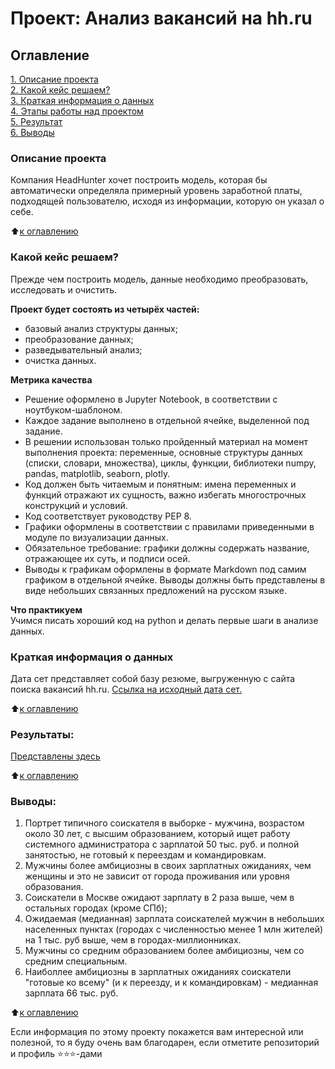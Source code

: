 # Проект: Анализ вакансий на hh.ru

## Оглавление  
[1. Описание проекта](.README.md#Описание-проекта)  
[2. Какой кейс решаем?](.README.md#Какой-кейс-решаем)  
[3. Краткая информация о данных](.README.md#Краткая-информация-о-данных)  
[4. Этапы работы над проектом](.README.md#Этапы-работы-над-проектом)  
[5. Результат](.README.md#Результат)    
[6. Выводы](.README.md#Выводы) 

### Описание проекта    
Компания HeadHunter хочет построить модель, которая бы автоматически определяла примерный уровень заработной платы, подходящей пользователю, исходя из информации, которую он указал о себе. 

:arrow_up:[к оглавлению](_)


### Какой кейс решаем?    
Прежде чем построить модель, данные необходимо преобразовать, исследовать и очистить.

**Проект будет состоять из четырёх частей:**  
- базовый анализ структуры данных;
- преобразование данных;
- разведывательный анализ;
- очистка данных.

**Метрика качества**     
- Решение оформлено в Jupyter Notebook, в соответствии с ноутбуком-шаблоном.
- Каждое задание выполнено в отдельной ячейке, выделенной под задание.
- В решении использован только пройденный материал на момент выполнения проекта: переменные, основные структуры данных (списки, словари, множества), циклы, функции, библиотеки numpy, pandas, matplotlib, seaborn, plotly. 
- Код должен быть читаемым и понятным: имена переменных и функций отражают их сущность, важно избегать многострочных конструкций и условий.
- Код соответствует руководству PEP 8.
- Графики оформлены в соответствии с правилами приведенными в модуле по визуализации данных.
- Обязательное требование: графики должны содержать название, отражающее их суть, и подписи осей.
- Выводы к графикам оформлены в формате Markdown под самим графиком в отдельной ячейке. Выводы должны быть представлены в виде небольших связанных предложений на русском языке.

**Что практикуем**     
Учимся писать хороший код на python и делать первые шаги в анализе данных.


### Краткая информация о данных
Дата сет представляет собой базу резюме, выгруженную с сайта поиска вакансий hh.ru.
[Ссылка на исходный дата сет.](https://drive.google.com/file/d/13WDtIbetgfFL9KqEMEnFsvOkr4lFQ2qg/view?usp=sharing)
  
:arrow_up:[к оглавлению](.README.md#Оглавление)


### Результаты:  
[Представлены здесь](https://github.com/ConstantinVP/DS_learning/blob/master/Project%201/Project%201.ipynb)

:arrow_up:[к оглавлению](.README.md#Оглавление)


### Выводы:  
1. Портрет типичного соискателя в выборке - мужчина, возрастом около 30 лет, с высшим образованием, который ищет работу системного администратора с зарплатой 50 тыс. руб. и полной занятостью, не готовый к переездам и командировкам.
2. Мужчины более амбициозны в своих зарплатных ожиданиях, чем женщины и это не зависит от города проживания или уровня образования.
3. Соискатели в Москве ожидают зарплату в 2 раза выше, чем в остальных городах (кроме СПб);
4. Ожидаемая (медианная) зарплата соискателей мужчин в небольших населенных пунктах (городах с численностью менее 1 млн жителей) на 1 тыс. руб выше, чем в городах-миллионниках.
5. Мужчины со средним образованием более амбициозны, чем со средним специальным.
6. Наиболлее амбициозны в зарплатных ожиданиях соискатели "готовые ко всему" (и к переезду, и к командировкам) - медианная зарплата 66 тыс. руб.

:arrow_up:[к оглавлению](.README.md#Оглавление)


Если информация по этому проекту покажется вам интересной или полезной, то я буду очень вам благодарен, если отметите репозиторий и профиль ⭐️⭐️⭐️-дами